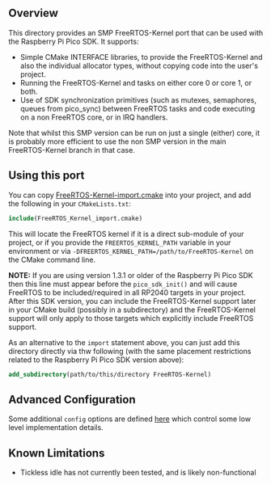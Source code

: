 ## Overview

This directory provides an SMP FreeRTOS-Kernel port that can be used with the Raspberry Pi Pico SDK. It supports:

 * Simple CMake INTERFACE libraries, to provide the FreeRTOS-Kernel and also the individual allocator types, without copying code into the user's project.
 * Running the FreeRTOS-Kernel and tasks on either core 0 or core 1, or both.
 * Use of SDK synchronization primitives (such as mutexes, semaphores, queues from pico_sync) between FreeRTOS tasks and code executing on a non FreeRTOS core, or in IRQ handlers.

Note that whilst this SMP version can be run on just a single (either) core, it is probably
more efficient to use the non SMP version in the main FreeRTOS-Kernel branch in that case.

## Using this port

You can copy [FreeRTOS-Kernel-import.cmake](FreeRTOS-Kernel-import.cmake) into your project, and
add the following in your `CMakeLists.txt`:

```cmake
include(FreeRTOS_Kernel_import.cmake)
```

This will locate the FreeRTOS kernel if it is a direct sub-module of your project, or if you provide the 
`FREERTOS_KERNEL_PATH` variable in your environment or via `-DFREERTOS_KERNEL_PATH=/path/to/FreeRTOS-Kernel` on the CMake command line.

**NOTE:** If you are using version 1.3.1 or older of the Raspberry Pi Pico SDK then this line must appear before the 
`pico_sdk_init()` and will cause FreeRTOS to be included/required in all RP2040 targets in your project. After this SDK 
version, you can include the FreeRTOS-Kernel support later in your CMake build (possibly in a subdirectory) and the 
FreeRTOS-Kernel support will only apply to those targets which explicitly include FreeRTOS support.

As an alternative to the `import` statement above, you can just add this directory directly via thw following (with 
the same placement restrictions related to the Raspberry Pi Pico SDK version above): 

```cmake
add_subdirectory(path/to/this/directory FreeRTOS-Kernel)
```


## Advanced Configuration

Some additional `config` options are defined [here](include/rp2040_config.h) which control some low level implementation details.

## Known Limitations

- Tickless idle has not currently been tested, and is likely non-functional
